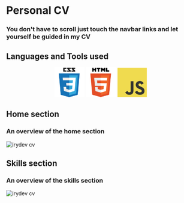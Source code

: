 # Personal CV

### You don't have to scroll just touch the navbar links and let yourself be guided in my CV

## Languages and Tools used

<p align="center"> 
<a href="https://www.w3schools.com/css/" target="_blank" rel="noreferrer"> <img src="https://raw.githubusercontent.com/devicons/devicon/master/icons/css3/css3-original-wordmark.svg" alt="css3" width="80" height="80"/></a> 
<a href="https://www.w3.org/html/" target="_blank" rel="noreferrer"> <img src="https://raw.githubusercontent.com/devicons/devicon/master/icons/html5/html5-original-wordmark.svg" alt="html5" width="80" height="80"/></a> <a href="https://developer.mozilla.org/en-US/docs/Web/JavaScript" target="_blank" rel="noreferrer"> <img src="https://raw.githubusercontent.com/devicons/devicon/master/icons/javascript/javascript-original.svg" alt="javascript" width="80" height="80"/> </a> 
</p>


## Home section
### An overview of the home section
<img width="1377" alt="irydev cv" src="https://github.com/IryDev/CV/assets/86270481/2653b600-10ec-48be-905a-ac6d00a9abd4">

## Skills section
### An overview of the skills section
<img width="1369" alt="irydev cv" src="https://user-images.githubusercontent.com/86270481/213945844-502c9b0e-3586-4159-9aa6-7aa3fcf38bf5.png">
